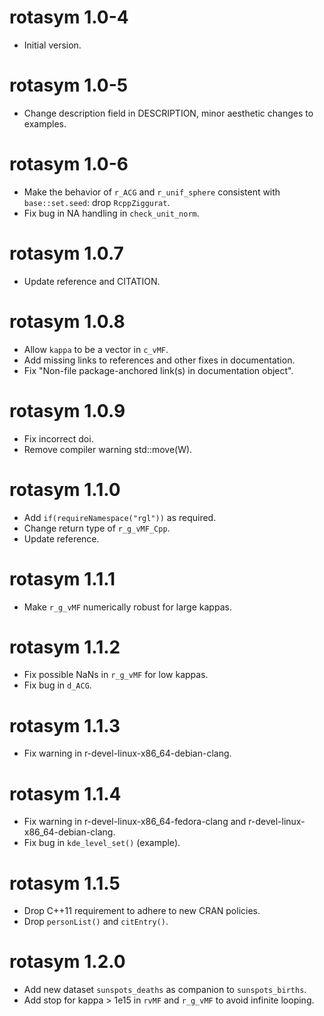 # rotasym 1.0-4

* Initial version.

# rotasym 1.0-5

* Change description field in DESCRIPTION, minor aesthetic changes to examples.

# rotasym 1.0-6

* Make the behavior of `r_ACG` and `r_unif_sphere` consistent with `base::set.seed`: drop `RcppZiggurat`.
* Fix bug in NA handling in `check_unit_norm`.

# rotasym 1.0.7

* Update reference and CITATION.

# rotasym 1.0.8

* Allow `kappa` to be a vector in `c_vMF`.
* Add missing links to references and other fixes in documentation.
* Fix "Non-file package-anchored link(s) in documentation object".

# rotasym 1.0.9

* Fix incorrect doi.
* Remove compiler warning std::move(W).

# rotasym 1.1.0

* Add `if(requireNamespace("rgl"))` as required.
* Change return type of `r_g_vMF_Cpp`.
* Update reference.

# rotasym 1.1.1

* Make `r_g_vMF` numerically robust for large kappas.

# rotasym 1.1.2

* Fix possible NaNs in `r_g_vMF` for low kappas.
* Fix bug in `d_ACG`.

# rotasym 1.1.3

* Fix warning in r-devel-linux-x86_64-debian-clang.

# rotasym 1.1.4

* Fix warning in r-devel-linux-x86_64-fedora-clang and  r-devel-linux-x86_64-debian-clang.
* Fix bug in `kde_level_set()` (example).

# rotasym 1.1.5

* Drop C++11 requirement to adhere to new CRAN policies.
* Drop `personList()` and `citEntry()`.

# rotasym 1.2.0

* Add new dataset `sunspots_deaths` as companion to `sunspots_births`.
* Add stop for kappa > 1e15 in `rvMF` and `r_g_vMF` to avoid infinite looping.

